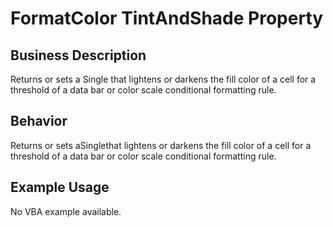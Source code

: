 # FormatColor TintAndShade Property

## Business Description
Returns or sets a Single that lightens or darkens the fill color of a cell for a threshold of a data bar or color scale conditional formatting rule.

## Behavior
Returns or sets aSinglethat lightens or darkens the fill color of a cell for a threshold of a data bar or color scale conditional formatting rule.

## Example Usage
No VBA example available.